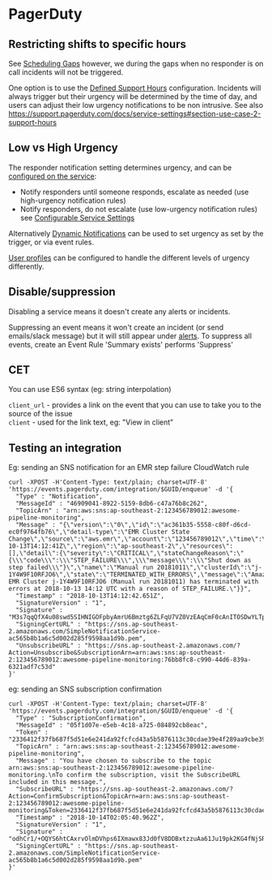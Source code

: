 # PagerDuty

## Restricting shifts to specific hours

See [Scheduling Gaps](https://support.pagerduty.com/docs/schedules#section-scheduling-gaps) however, we during the gaps when no responder is on call incidents will not be triggered.

One option is to use the [Defined Support Hours](https://support.pageraduty.com/docs/dynamic-notifications#section-defined-support-hours) configuration. Incidents will always trigger but their urgency will be determined by the time of day, and users can adjust their low urgency notifications to be non intrusive. See also https://support.pagerduty.com/docs/service-settings#section-use-case-2-support-hours

## Low vs High Urgency

The responder notification setting determines urgency, and can be [configured on the service](https://support.pagerduty.com/docs/service-settings#section-step-1-configure-service):

- Notify responders until someone responds, escalate as needed (use high-urgency notification rules)
- Notify responders, do not escalate (use low-urgency notification rules) see [Configurable Service Settings](https://support.pagerduty.com/docs/service-settings)

Alternatively [Dynamic Notifications](https://support.pagerduty.com/v1/docs/dynamic-notifications) can be used to set urgency as set by the trigger, or via event rules.

[User profiles](https://support.pagerduty.com/docs/service-settings#section-step-2-configure-user-profiles) can be configured to handle the different levels of urgency differently.

## Disable/suppression

Disabling a service means it doesn't create any alerts or incidents.

Suppressing an event means it won't create an incident (or send emails/slack message) but it will still appear under [alerts](https://seek-jobs.pagerduty.com/alerts).
To suppress all events, create an Event Rule 'Summary exists' performs 'Suppress'

## CET

You can use ES6 syntax (eg: string interpolation)

`client_url` - provides a link on the event that you can use to take you to the source of the issue  
`client` - used for the link text, eg: "View in client"

## Testing an integration

Eg: sending an SNS notification for an EMR step failure CloudWatch rule

```
curl -XPOST -H'Content-Type: text/plain; charset=UTF-8' 'https://events.pagerduty.com/integration/$GUID/enqueue' -d '{
  "Type" : "Notification",
  "MessageId" : "46909041-8922-5159-8db6-c47a76b8c262",
  "TopicArn" : "arn:aws:sns:ap-southeast-2:123456789012:awesome-pipeline-monitoring",
  "Message" : "{\"version\":\"0\",\"id\":\"ac361b35-5558-c80f-d6cd-ec0f9764fb76\",\"detail-type\":\"EMR Cluster State Change\",\"source\":\"aws.emr\",\"account\":\"123456789012\",\"time\":\"2018-10-13T14:12:41Z\",\"region\":\"ap-southeast-2\",\"resources\":[],\"detail\":{\"severity\":\"CRITICAL\",\"stateChangeReason\":\"{\\\"code\\\":\\\"STEP_FAILURE\\\",\\\"message\\\":\\\"Shut down as step failed\\\"}\",\"name\":\"Manual run 20181011\",\"clusterId\":\"j-1Y4W9F10RFJO6\",\"state\":\"TERMINATED_WITH_ERRORS\",\"message\":\"Amazon EMR Cluster j-1Y4W9F10RFJO6 (Manual run 20181011) has terminated with errors at 2018-10-13 14:12 UTC with a reason of STEP_FAILURE.\"}}",
  "Timestamp" : "2018-10-13T14:12:42.651Z",
  "SignatureVersion" : "1",
  "Signature" : "M3s7qqQfX4u08swd5SIHNIGOFpbyAmrU6Bmztg6ZLFqU7VZ0VzEAqCmF0cAnITOSDwYLTpzH8wZfdiYxcGGQnf0oltgWRy0CG/i1Z1/J7CWjcGpuyylKTaTod4K+pnCuXVYMB25epm2SDnP4lAP491zJr2OmHD54a8MSYc4io4MabCt3R14rt3KQGyNr4MeGGbGsj1u9it3Exyf5Zdcc9XNjZbQuEbe1F/9do/YJfXMXdYzaeIuxUKzoBNi9TeBN18xoTjlx6Kw4cTltxPo0rtstcAMcBdxl4em5KVwXRO34Hb7dI7URoZtQHRqul7mOUtxov8B+V8q+LDa19IeoZg==",
  "SigningCertURL" : "https://sns.ap-southeast-2.amazonaws.com/SimpleNotificationService-ac565b8b1a6c5d002d285f9598aa1d9b.pem",
  "UnsubscribeURL" : "https://sns.ap-southeast-2.amazonaws.com/?Action=Unsubscribe&SubscriptionArn=arn:aws:sns:ap-southeast-2:123456789012:awesome-pipeline-monitoring:76bb8fc8-c990-44d6-839a-6321adf7c53d"
}'
```

eg: sending an SNS subscription confirmation

```
curl -XPOST -H'Content-Type: text/plain; charset=UTF-8' 'https://events.pagerduty.com/integration/$GUID/enqueue' -d '{
  "Type" : "SubscriptionConfirmation",
  "MessageId" : "05f1d07e-e5eb-4c18-a725-084892cb8eac",
  "Token" : "2336412f37fb687f5d51e6e241da92fcfcd43a5b5876113c30cdae39e4f289aa9cbe39e0a92fe752d6a1f7497d7e7b178c60527899dcb2346d5d83f294219a518a2d456a0f888fec12f059508c804058ea36570177cd833aec8d033b810c315e4ca2d37184e358a6c47112502ba468b5428ffdb454005e5b6590e457fc37464b",
  "TopicArn" : "arn:aws:sns:ap-southeast-2:123456789012:awesome-pipeline-monitoring",
  "Message" : "You have chosen to subscribe to the topic arn:aws:sns:ap-southeast-2:123456789012:awesome-pipeline-monitoring.\nTo confirm the subscription, visit the SubscribeURL included in this message.",
  "SubscribeURL" : "https://sns.ap-southeast-2.amazonaws.com/?Action=ConfirmSubscription&TopicArn=arn:aws:sns:ap-southeast-2:123456789012:awesome-pipeline-monitoring&Token=2336412f37fb687f5d51e6e241da92fcfcd43a5b5876113c30cdae39e4f289aa9cbe39e0a92fe752d6a1f7497d7e7b178c60527899dcb2346d5d83f294219a518a2d456a0f888fec12f059508c804058ea36570177cd833aec8d033b810c315e4ca2d37184e358a6c47112502ba468b5428ffdb454005e5b6590e457fc37464b",
  "Timestamp" : "2018-10-14T02:05:40.962Z",
  "SignatureVersion" : "1",
  "Signature" : "odhCr1/+OQYS6htCAxrvOlmDVhps6IXmawx83Jd0fV8DDBxtzzuAa61Ju19pk2KG4fNjSRJedrUGbVvudZIKB0+Kdzualt+E4Zbcqt5mQq40rtcYN85wxQ5xM68iG55g1ZpprdftbQ+NIxi2jP7SYY4SwaxPgZ6nSq7qUMDw2pwNvYhgwEx8Bt8bokhZKY+2C6yCi45ESHmb26C5eYsxbHCKCrNa/tBtNO0ai4v8iXDiKJX7IdKRZ6hYATDd+n9H5SYi57z7LX1EWLJNGPOUurd+XHmmCZr+jKQn2DtpW7XhxxZcFOxg3gLB3Q9EXQiHHFy2BoMCNXTXC7Dk2xgWzQ==",
  "SigningCertURL" : "https://sns.ap-southeast-2.amazonaws.com/SimpleNotificationService-ac565b8b1a6c5d002d285f9598aa1d9b.pem"
}'
```
